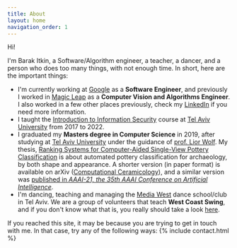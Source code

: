 ```yaml
---
title: About
layout: home
navigation_order: 1
---
```

Hi!

I'm Barak Itkin, a Software/Algorithm engineer, a teacher, a dancer, and a person who does too many things, with not enough time. In short, here are the important things:

* I'm currently working at [Google](https://www.google.com) as a **Software Engineer**, and previously I worked in
  [Magic Leap](https://www.magicleap.com) as a **Computer Vision and Algorithms Engineer**. I also worked in a few
  other places previously, check my [LinkedIn](https://www.linkedin.com/in/barakitkin/) if you need more information.
* I taught the [Introduction to Information Security](https://infosec.cs.tau.ac.il/) course at
  [Tel Aviv University](https://www.tau.ac.il) from 2017 to 2022.
* I graduated my **Masters degree in Computer Science** in 2019, after studying at
  [Tel Aviv University](https://www.tau.ac.il) under the guidance of [prof. Lior Wolf](https://www.cs.tau.ac.il/~wolf/).
  My thesis, [Ranking Systems for Computer-Aided Single-View Pottery Classification](https://tau.primo.exlibrisgroup.com/permalink/972TAU_INST/quev9q/alma9933001299604146)
  is about automated pottery classification for archaeology, by both shape and appearance. A shorter version (in
  paper format) is available on arXiv ([Computational Ceramicology](https://arxiv.org/abs/1911.09960)), and a similar
  version was [published in _AAAI-21, the 35th AAAI Conference on Artificial Intelligence_](https://ojs.aaai.org/index.php/AAAI/article/view/17740).
* I'm dancing, teaching and managing the [Media West](https://www.facebook.com/groups/186049541552575/) dance
  school/club in Tel Aviv. We are a group of volunteers that teach **West Coast Swing**, and if you don't know what
  that is, you really should take a look [here](https://www.youtube.com/results?search_query=west+coast+swing+jack+and+jill).

If you reached this site, it may be because you are trying to get in touch with me. In that case, try any of the following ways:
{% include contact.html %}



